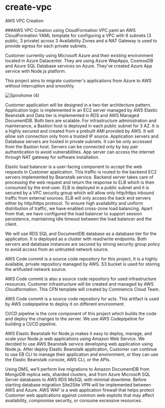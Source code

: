 # create-vpc
AWS VPC Creation

###AWS VPC Creation using CloudFormation
VPC.yaml an AWS CloudFormation YAML template for configuring a VPC  with 6 subnets (3 public, 3 private) across 3 Availability Zones and a NAT Gateway is used to provide egress for each private subnets.

Customer currently using Microsoft Azure and their existing environment located in Azure Datacenter. They are using Azure WepApps, CosmosDB and Azure SQL Database services on Azure. They’ve created Azure App service with Node.js platform.

This project aims to migrate customer's applications from Azure to AWS without interruption and smoothly.

![Spirohome (4)](https://user-images.githubusercontent.com/68296051/94397315-ddd44c00-0163-11eb-815f-df8956921889.jpg)


Customer application will be designed in a two-tier architecture pattern. Application logic is implemented in an EC2 server managed by AWS Elastic Beanstalk and Data tier is implemented in RDS and AWS Managed DocumentDB. Both tiers are scalable. For infrastructure administration and maintenance, a Bastion host is deployed in each public subnet for 3 AZ. It is a highly secured and created from a prebuilt AMI provided by AWS. It will allow ssh connection only from a trusted IP source. Application servers and Database servers are hosted in private subnets. It can be only accessed from the Bastion host. Servers can be connected only by key pair authentication to avoid vulnerabilities. App server can access the internet through NAT gateway for software installation.

Elastic load balancer is a user-facing component to accept the web requests in Customer application. This traffic is routed to the backend EC2 servers implemented by Beanstalk service. Backend server takes care of processing the web request and return the response to ELB which is then consumed by the end-user. ELB is deployed in a public subnet and it is secured by a VPC security group which will allow only http/https inbound traffic from external sources. ELB will only access the back end servers either by http/https protocol. To ensure high availability and uniform distribution of traffic, we have enabled cross-zone load balancing. Apart from that, we have configured the load balancer to support session persistence, maintaining idle timeout between the load balancer and the client.

We will use RDS SQL and DocumentDB database as a database tier for the application. It is deployed as a cluster with read/write endpoints. Both servers and database instances are secured by strong security group policy to avoid access from an untrusted network source.

AWS Code commit is a source code repository for this project, It is a highly available, private repository managed by AWS. S3 bucket is used for storing the artifusted network source.

AWS Code commit is also a source code repository for used infrastructure resources. Customer infrastructure will be created and managed by AWS Cloudformation. This CFN template will created by Commencis Cloud Team.

AWS Code commit is a source code repository for acts. This artifact is used by AWS codepipeline to deploy it on different environment.

CI/CD pipeline is the core component of this project which builds the code and deploy the changes to the server. We use AWS Codepipeline for building a CI/CD pipeline.

AWS Elastic Beanstalk for Node.js makes it easy to deploy, manage, and scale your Node.js web applications using Amazon Web Service. We decided to use AWS Beanstalk service developing web application using Node.js. After deploy Elastic Beanstalk application, Customer can continue to use EB CLI to manage their application and environment, or they can use the Elastic Beanstalk console, AWS CLI, or the APIs.

Using DMS, we’ll perform live migrations to Amazon DocumentDB from MongoDB replica sets, sharded clusters, and from Azure Microsoft SQL Server databases to AWS RDS MsSQL with minimal downtime. Before starting database migration Site2Site VPN will be implemented between AWS and Azure.
AWS WAF is a web application firewall that helps protect Customer web applications against common web exploits that may affect availability, compromise security, or consume excessive resources.
